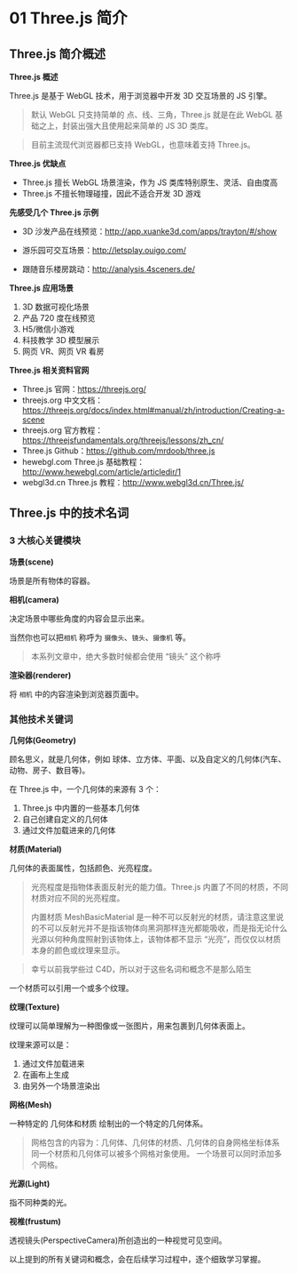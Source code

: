 # 01 Three.js 简介

## Three.js 简介概述

**Three.js 概述**

Three.js 是基于 WebGL 技术，用于浏览器中开发 3D 交互场景的 JS 引擎。

> 默认 WebGL 只支持简单的 点、线、三角，Three.js 就是在此 WebGL 基础之上，封装出强大且使用起来简单的 JS 3D 类库。

> 目前主流现代浏览器都已支持 WebGL，也意味着支持 Three.js。

**Three.js 优缺点**

- Three.js 擅长 WebGL 场景渲染，作为 JS 类库特别原生、灵活、自由度高
- Three.js 不擅长物理碰撞，因此不适合开发 3D 游戏

**先感受几个 Three.js 示例**

- 3D 沙发产品在线预览：http://app.xuanke3d.com/apps/trayton/#/show
- 游乐园可交互场景：http://letsplay.ouigo.com/

- 跟随音乐楼房跳动：http://analysis.4sceners.de/

**Three.js 应用场景**

1. 3D 数据可视化场景
2. 产品 720 度在线预览
3. H5/微信小游戏
4. 科技教学 3D 模型展示
5. 网页 VR、网页 VR 看房

**Three.js 相关资料官网**

- Three.js 官网：https://threejs.org/
- threejs.org 中文文档：https://threejs.org/docs/index.html#manual/zh/introduction/Creating-a-scene
- threejs.org 官方教程：https://threejsfundamentals.org/threejs/lessons/zh_cn/
- Three.js Github：https://github.com/mrdoob/three.js
- hewebgl.com Three.js 基础教程：http://www.hewebgl.com/article/articledir/1
- webgl3d.cn Three.js 教程：http://www.webgl3d.cn/Three.js/

## Three.js 中的技术名词

### 3 大核心关键模块

**场景(scene)**

场景是所有物体的容器。

**相机(camera)**

决定场景中哪些角度的内容会显示出来。

当然你也可以把`相机` 称呼为 `摄像头`、`镜头`、`摄像机` 等。

> 本系列文章中，绝大多数时候都会使用 “镜头” 这个称呼

**渲染器(renderer)**

将 `相机` 中的内容渲染到浏览器页面中。

### 其他技术关键词

**几何体(Geometry)**

顾名思义，就是几何体，例如 球体、立方体、平面、以及自定义的几何体(汽车、动物、房子、数目等)。

在 Three.js 中，一个几何体的来源有 3 个：

1. Three.js 中内置的一些基本几何体
2. 自己创建自定义的几何体
3. 通过文件加载进来的几何体

**材质(Material)**

几何体的表面属性，包括颜色、光亮程度。

> 光亮程度是指物体表面反射光的能力值。Three.js 内置了不同的材质，不同材质对应不同的光亮程度。
>
> 内置材质 MeshBasicMaterial 是一种不可以反射光的材质，请注意这里说的不可以反射光并不是指该物体向黑洞那样连光都能吸收，而是指无论什么光源以何种角度照射到该物体上，该物体都不显示 “光亮”，而仅仅以材质本身的颜色或纹理来显示。

> 幸亏以前我学些过 C4D，所以对于这些名词和概念不是那么陌生

一个材质可以引用一个或多个纹理。

**纹理(Texture)**

纹理可以简单理解为一种图像或一张图片，用来包裹到几何体表面上。

纹理来源可以是：

1. 通过文件加载进来
2. 在画布上生成
3. 由另外一个场景渲染出

**网格(Mesh)**

一种特定的 几何体和材质 绘制出的一个特定的几何体系。

> 网格包含的内容为：几何体、几何体的材质、几何体的自身网格坐标体系
> 同一个材质和几何体可以被多个网格对象使用。
> 一个场景可以同时添加多个网格。

**光源(Light)**

指不同种类的光。

**视椎(frustum)**

透视镜头(PerspectiveCamera)所创造出的一种视觉可见空间。

以上提到的所有关键词和概念，会在后续学习过程中，逐个细致学习掌握。
